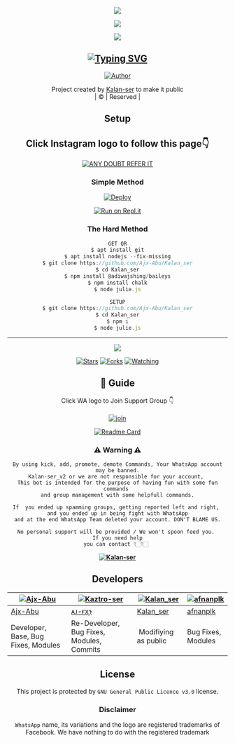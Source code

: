 <div align="center">
  <p align="center">
<img src=https://i.ibb.co/PQnM1QR/11347cf4f4898fea1d5ce037bbdacbbc.png
</p>

<div align="center">
  <p align="center">
<img src=https://i.ibb.co/CVw6gsM/09f209ca7a395d0919ef0a94398c35a1.png
</p>

<div align="center">
  <p align="center">
<img src=https://i.ibb.co/djHYQv4/20220118-080338.jpg
</p>

## [![Typing SVG](https://readme-typing-svg.herokuapp.com?font=Lemon+milk&color=F7000&lines=WELCOME+TO+KALANSER+WA+BOT+REPO;CREATED+BY+AJX+KALAN;THIS+IS+A+USERBOT+PRIVATE+AND+PUBLIC+BOT;WITH+MORE+FEATHERS)](https://git.io/typing-svg)


  <p align="center">
<a href="https://github.com/cyberchekuthan"><img title="Author" src="https://img.shields.io/badge/Author-KALAN-cyberchekuthan/Abu_ser?color=blue&style=for-the-badge&logo=whatsapp"></a>
</p>
</div>
<p align="center">
Project created by <a href="https://github.com/cyberchekuthan">Kalan-ser</a> to make it public
    <br>
       | © |
        Reserved |
    <br> 
</p>

## Setup
<div align="center"> 


## Click Instagram logo to follow this page👇

 [![ANY DOUBT REFER IT](photo/instagram.png)](https://instagram.com/_.jasil_rx?utm_medium=copy_link)


  ### Simple Method
  
[![Deploy](https://www.herokucdn.com/deploy/button.svg)](https://heroku.com/deploy?template=https://github.com/Ajx-Abu/Kalan_ser.git)



  
[![Run on Repl.it](https://repl.it/badge/github/quiec/whatsAlfa)](https://replit.com/@Amalser/Amalser)
  
### The Hard Method
```js
GET QR
$ apt install git
$ apt install nodejs --fix-missing
$ git clone https://github.com/Ajx-Abu/Kalan_ser
$ cd Kalan_ser
$ npm install @adiwajshing/baileys
$ npm install chalk
$ node julie.js
```
      
```js
SETUP
$ git clone https://github.com/Ajx-Abu/Kalan_ser
$ cd Kalan_ser
$ npm i
$ node julie.js
```

----

  <p align="center">
  <a href="https://github.com/Ajx-Abu/Kalan_ser">
    
<a href="https://github.com/Ajx-Abu/followers">
<img src="https://img.shields.io/github/repo-size/cyberchekuthan/Kaztro-ser_v2?color=green&label=Repo%20total%20size&style=plastic">
<p align="center">
<a href="https://github.com/Ajx-Abu/followers"
<img title="Followers" src="https://img.shields.io/github/followers/Aj-fx?color=blue&style=flat-square"></a>
<a href="https://github.com/Ajx-Abu/Kalan_ser/stargazers/"><img title="Stars" src="https://img.shields.io/github/stars/Ajx-Abu/Kalan_ser?color=blue&style=flat-square"></a>
<a href="https://github.com/Ajx-Abu/Kalan_ser/network/members"><img title="Forks" src="https://img.shields.io/github/forks/Ajx-Abu/Kalan_ser?color=blue&style=flat-square"></a>
<a href="https://github.com/Ajx-Abu/Kalan_ser/watchers"><img title="Watching" src="https://img.shields.io/github/watchers/Ajx-Abu/Kalan_ser?label=Watchers&color=blue&style=flat-square"></a>
</p>

## 📢 Guide
Click WA logo to Join Support Group 👇
    <br>
<br>
  [![join](https://github.com/Alien-alfa/PublicBot/blob/main/wlogo.svg.png)](https://chat.whatsapp.com/Bq0eHs3UpGJ2BKIHOmy7mk)
  <div align="center">
       
  [![Readme Card](https://github-readme-stats.vercel.app/api/pin/?username=Ajx-Abu&repo=Kalan_ser&theme=nightowl)](https://github.com/Ajx-Abu/Kalan_ser)
  </div>
    
### ⚠ Warning ⚠

```
By using kick, add, promote, demote Commands, Your WhatsApp account may be banned.
Kalan-ser_v2 or we are not responsible for your account, 
This bot is intended for the purpose of having fun with some fun commands 
and group management with some helpfull commands.

If  you ended up spamming groups, getting reported left and right, 
and you ended up in being fight with WhatsApp
and at the end WhatsApp Team deleted your account. DON'T BLAME US.

No personal support will be provided / We won't spoon feed you. 
If you need help
you can contact 👇🏻👇🏻 
```
**[![Kalan-ser](https://raw.githubusercontent.com/rodrigograca31/rodrigograca31/master/matrix.svg)](http://wa.me/916238532742?text=Can%20you%20help%20bro)**

## Developers
  <div align="center">
    
  [![Ajx-Abu](https://github.com/Ajx-Abu.png?size=100)](https://github.com/Ajx-Abu) | [![Kaztro-ser](https://github.com/Aj-fx.png?size=100)](https://github.com/Aj-fx) |  [![Kalan_ser](https://github.com/Ajx-Abu.png?size=100)](https://github.com/Ajx-Abu) | [![afnanplk](https://github.com/afnanplk.png?size=100)](https://github.com/afnanplk) 
----|----|----|----
[Ajx-Abu](https://github.com/Ajx-Abu) | [ᴀᴊ-ғxꫂ⁩](https://github.com/Aj-fx) | [Kalan_ser](https://github.com/Ajx-Abu) | [afnanplk](https://github.com/afnanplk) 
Developer, Base, Bug Fixes, Modules| Re-Developer, Bug Fixes, Modules, Commits |  Modifiying  as   public | Bug Fixes, Modules 
  </div>
    


## License
This project is protected by `GNU General Public Licence v3.0` license.

### Disclaimer
`WhatsApp` name, its variations and the logo are registered trademarks of Facebook. We have nothing to do with the registered trademark
